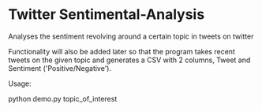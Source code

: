 # Twitter Sentimental-Analysis
Analyses the sentiment revolving around a certain topic in tweets on twitter


Functionality will also be added later so that the program takes recent tweets on the given topic and generates a CSV with 2 columns, Tweet and Sentiment ('Positive/Negative').

Usage:

python demo.py topic_of_interest

